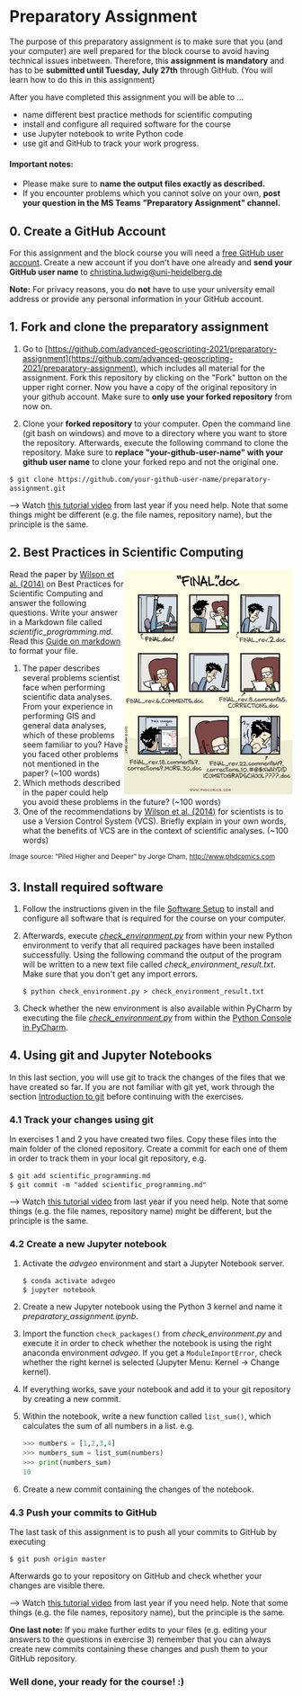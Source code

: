 # Preparatory Assignment

The purpose of this preparatory assignment is to make sure that you (and your computer) are well prepared for the block course to avoid having technical issues inbetween. Therefore, this __assignment is mandatory__ and has to be __submitted until Tuesday, July 27th__ through GitHub. (You will learn how to do this in this assignment)

After you have completed this assignment you will be able to ...

*  name different best practice methods for scientific computing
*  install and configure all required software for the course
*  use Jupyter notebook to write Python code
*  use git and GitHub to track your work progress. 

#### Important notes: 

* Please make sure to __name the output files exactly as described.__
* If you encounter problems which you cannot solve on your own, **post your question in the MS Teams "Preparatory Assignment" channel.** 


## 0. Create a GitHub Account

For this assignment and the block course you will need a [free GitHub user account](https://github.com/). Create a new account if you don't have one already and **send your GitHub user name** to [christina.ludwig@uni-heidelberg.de](mailto:christina.ludwig@uni-heidelberg.de) 

**Note:** For privacy reasons, you do **not** have to use your university email address or provide any personal information in your GitHub account.  


## 1. Fork and clone the preparatory assignment 

1. Go to [https://github.com/advanced-geoscripting-2021/preparatory-assignment](https://github.com/advanced-geoscripting-2021/preparatory-assignment), which includes all material for the assignment. Fork this repository by clicking on the "Fork" button on the upper right corner. Now you have a copy of the original repository in your github account. Make sure to **only use your forked repository** from now on. 

2. Clone your **forked repository** to your computer. Open the command line (git bash on windows) and move to a directory where you want to store the repository. Afterwards, execute the following command to clone the repository. Make sure to **replace "your-github-user-name" with your github user name** to clone your forked repo and not the original one.

```
$ git clone https://github.com/your-github-user-name/preparatory-assignment.git
```

--> Watch [this tutorial video](https://www.youtube.com/embed/yfFbOUnbE1Y) from last year if you need help. Note that some things might be different (e.g. the file names, repository name), but the principle is the same. 


## 2. Best Practices in Scientific Computing

<img src="./img/phdcomic_final.png" alt="final" width="300px" align="right" />

Read the paper by [Wilson et al. (2014)](https://www.ncbi.nlm.nih.gov/pmc/articles/PMC3886731/) on Best Practices for Scientific Computing and answer the following questions. Write your answer in a Markdown file called _scientific\_programming.md_. Read this [Guide on markdown](https://guides.github.com/features/mastering-markdown/) to format your file. 

1. The paper describes several problems scientist face when performing scientific data analyses. From your experience in performing GIS and general data analyses, which of these problems seem familiar to you? Have you faced other problems not mentioned in the paper? (~100 words)
2. Which methods described in the paper could help you avoid these problems in the future? (~100 words)
3. One of the recommendations by [Wilson et al. (2014)](https://www.ncbi.nlm.nih.gov/pmc/articles/PMC3886731/) for scientists is to use a Version Control System (VCS). Briefly explain in your own words, what the benefits of VCS are in the context of scientific analyses. (~100 words)

<sup>Image source: “Piled Higher and Deeper” by Jorge Cham, http://www.phdcomics.com</sup>

## 3. Install required software

1. Follow the instructions given in the file [Software Setup](./software_setup.md) to install and configure all software that is required for the course on your computer. 

2. Afterwards, execute [_check\_environment.py_](./check_environment.py) from within your new Python environment to verify that all required packages have been installed successfully. Using the following command the output of the program will be written to a new text file called _check\_environment\_result.txt_. Make sure that you don't get any import errors. 

	```
	$ python check_environment.py > check_environment_result.txt
	```

3. Check whether the new environment is also available within PyCharm by executing the file [_check\_environment.py_](./check_environment.py) from within the [Python Console in PyCharm](https://www.jetbrains.com/help/pycharm/interactive-console.html).

## 4. Using git and Jupyter Notebooks

In this last section, you will use git to track the changes of the files that we have created so far. If you are not familiar with git yet, work through the section [Introduction to git](./git_introduction.md) before continuing with the exercises. 
	
### 4.1 Track your changes using git

In exercises 1 and 2 you have created two files. Copy these files into the main folder of the cloned repository. Create a commit for each one of them in order to track them in your local git repository, e.g.

```
$ git add scientific_programming.md
$ git commit -m "added scientific_programming.md" 
```

--> Watch [this tutorial video](https://www.youtube.com/embed/kVCLIPHfPDo) from last year if you need help. Note that some things (e.g. the file names, repository name) might be different, but the principle is the same. 


### 4.2 Create a new Jupyter notebook

1. Activate the _advgeo_ environment and start a Jupyter Notebook server. 

	``` 
	$ conda activate advgeo
	$ jupyter notebook
	```
	
2. Create a new Jupyter notebook using the Python 3 kernel and name it _preparatory\_assignment.ipynb_.

3. Import the function ```check_packages()``` from _check\_environment.py_ and execute it in order to check whether the notebook is using the right anaconda environment _advgeo_. If you get a ```ModuleImportError```, check whether the right kernel is selected (Jupyter Menu: Kernel &rarr; Change kernel).
4. If everything works, save your notebook and add it to your git repository by creating a new commit.
5. Within the notebook, write a new function called ```list_sum()```, which calculates the sum of all numbers in a list. e.g. 

	``` python
	>>> numbers = [1,2,3,4]
	>>> numbers_sum = list_sum(numbers)
	>>> print(numbers_sum)
	10
	```

6. Create a new commit containing the changes of the notebook. 

### 4.3 Push your commits to GitHub

The last task of this assignment is to push all your commits to GitHub by executing

```
$ git push origin master 
```

Afterwards go to your repository on GitHub and check whether your changes are visible there. 

--> Watch [this tutorial video](https://www.youtube.com/embed/kVCLIPHfPDo) from last year if you need help. Note that some things (e.g. the file names, repository name), but the principle is the same. 

__One last note:__ If you make further edits to your files (e.g. editing your answers to the questions in exercise 3) remember that you can always create new commits containing these changes and push them to your GitHub repository.


### Well done, your ready for the course! :) 








